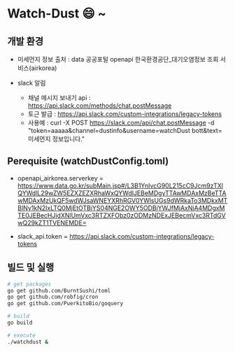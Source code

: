 # Watch-Dust :smile: ~

## 개발 환경

- 미세먼지 정보 출처 : data 공공포털 openapi 한국환경공단_대기오염정보 조회 서비스(airkorea)

- slack 알림
  - 채널 메시지 보내기 api : https://api.slack.com/methods/chat.postMessage
  - 토근 발급 : https://api.slack.com/custom-integrations/legacy-tokens
  - 사용예 : curl -X POST https://slack.com/api/chat.postMessage -d "token=aaaaa&channel=dustinfo&username=watchDust bott&text=미세먼지 정보입니다."

## Perequisite (watchDustConfig.toml)

- openapi_airkorea.serverkey = https://www.data.go.kr/subMain.jsp#/L3B1YnIvcG90L215cC9Jcm9zTXlQYWdlL29wZW5EZXZEZXRhaWxQYWdlJEBeMDgyTTAwMDAxMzBeTTAwMDAxMzUkQF5wdWJsaWNEYXRhRGV0YWlsUGs9dWRkaTo3MDkxMTBlNy1kN2IxLTQ0MjEtOTBiYS04NGE2OWY5ODBjYWJfMjAxNjA4MDgxMTE0JEBecHJjdXNlUmVxc3RTZXFObz0zODMzNDExJEBecmVxc3RTdGVwQ29kZT1TVENEMDE=

- slack_api.token = https://api.slack.com/custom-integrations/legacy-tokens

## 빌드 및 실행

```bash
# get packages
go get github.com/BurntSushi/toml
go get github.com/robfig/cron
go get github.com/PuerkitoBio/goquery

# build
go build

# execute
./watchdust &
```
